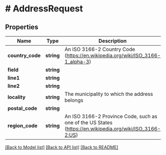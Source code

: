 # # AddressRequest

## Properties

Name | Type | Description | Notes
------------ | ------------- | ------------- | -------------
**country_code** | **string** | An ISO 3166-2 Country Code (https://en.wikipedia.org/wiki/ISO_3166-1_alpha-3) | [optional]
**field** | **string** |  | [optional]
**line1** | **string** |  | [optional]
**line2** | **string** |  | [optional]
**locality** | **string** | The municipality to which the address belongs | [optional]
**postal_code** | **string** |  | [optional]
**region_code** | **string** | An ISO 3166-2 Province Code, such as one of the US States (https://en.wikipedia.org/wiki/ISO_3166-2:US) | [optional]

[[Back to Model list]](../../README.md#models) [[Back to API list]](../../README.md#endpoints) [[Back to README]](../../README.md)
